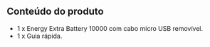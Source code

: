 ## Conteúdo do produto

* 1 x Energy Extra Battery 10000 com cabo micro USB removível.
* 1 x Guia rápida.

